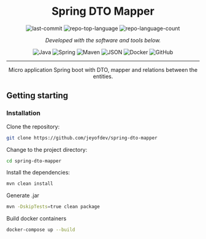 <p>
    <h1 align="center">Spring DTO Mapper</h1>
</p>

<p align="center">
	<img src="https://img.shields.io/github/last-commit/jeyofdev/spring-dto-mapper?style=flat-square&logo=git&logoColor=white&color=157bed" alt="last-commit">
	<img src="https://img.shields.io/github/languages/top/jeyofdev/spring-dto-mapper?style=flat-square&color=157bed" alt="repo-top-language">
	<img src="https://img.shields.io/github/languages/count/jeyofdev/spring-dto-mapper?style=flat-square&color=157bed" alt="repo-language-count">
<p>

<p align="center">
		<em>Developed with the software and tools below.</em>
</p>

<p align="center">
	<img src="https://img.shields.io/badge/java-%23ED8B00.svg?style=flat-square&logo=openjdk&logoColor=white" alt="Java">
	<img src="https://img.shields.io/badge/spring-%236DB33F.svg?style=flat-square&logo=spring&logoColor=white" alt="Spring">
	<img src="https://img.shields.io/badge/Apache%20Maven-C71A36.svg?style=flat-square&logo=Apache%20Maven&logoColor=white" alt="Maven">
	<img src="https://img.shields.io/badge/JSON-000000.svg?style=flat-square&logo=JSON&logoColor=white" alt="JSON">
    <img src="https://img.shields.io/badge/docker-%230db7ed.svg?style=flat-square&logo=docker&logoColor=white" alt="Docker">
	<img src="https://img.shields.io/badge/GitHub-181717.svg?style=flat-square&logo=GitHub&logoColor=white" alt="GitHub">
</p>
<hr>

<p align="center">
    Micro application Spring boot with DTO, mapper and relations between the entities.
</p>

## Getting starting

###  Installation

Clone the repository:

```sh
git clone https://github.com/jeyofdev/spring-dto-mapper
```

Change to the project directory:

```sh
cd spring-dto-mapper
```

Install the dependencies:

```sh
mvn clean install
```

Generate .jar

```sh
mvn -DskipTests=true clean package
```

Build docker containers
```sh
docker-compose up --build
```

